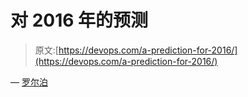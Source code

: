 # 对 2016 年的预测

> 原文:[https://devops.com/a-prediction-for-2016/](https://devops.com/a-prediction-for-2016/)

— [罗尔泊](https://devops.com/author/breselman/)